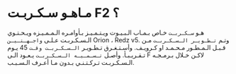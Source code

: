 # مـاهـو سـكـربـت F2 ؟
هـو `سـكـربـت` خـاص بـمـاب الـبـيـوت ويـتـمـيـز بـأوامـره الـمـمـيـزه ويـحـتـوي الـسـكـربـت عـلـى `واجـهـتـيـن` Orion ، Redz v5. 
وتـم `تـطـويـر الـسـكـربـت` مـن قـبـل الـمـطـور مـحـمـد او كـرويـف. 
وأسـتـغـرق تـطـويـر `الـسـكـربـت وقـت` 45 يـوم تـقـريـبـأ. 
وأصـل `تـسـمـيـه الـسـكـربـت` يـعـود الـى F لاكـن خـلال بـرمـجـه الـسـكـربـت تـركـتـنـي بـدون مـا أعـرف الـسـبـب. 
